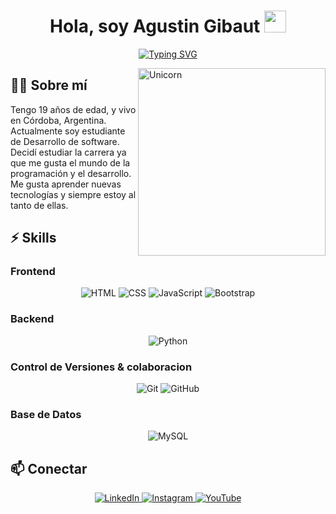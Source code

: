 <h1 align="center"><b>Hola, soy Agustin Gibaut </b><img src="https://media.giphy.com/media/hvRJCLFzcasrR4ia7z/giphy.gif" width="35"></h1>
<p align="center">
  <a href="https://github.com/AgustinDev1">
    <img src="https://readme-typing-svg.herokuapp.com?color=%2336BCF7&center=true&vCenter=true&width=500&lines=Desarrollador+de+software;cordoba+Argentina" alt="Typing SVG" />
  </a>
</p>

<img align="right" width=300px alt="Unicorn" src="https://experienciajoven.com/wp-content/uploads/2023/01/programacion_gamer_001.gif" />

## 👨‍💻 Sobre mí

Tengo 19 años de edad, y vivo en Córdoba, Argentina. Actualmente soy estudiante de Desarrollo de software. Decidí estudiar la carrera ya que me gusta el mundo de la programación y el desarrollo. Me gusta aprender nuevas tecnologías y siempre estoy al tanto de ellas.

## ⚡ Skills

### Frontend

<p align="center">
  <img src="https://img.shields.io/badge/-HTML-E34F26?style=flat-square&logo=html5&logoColor=white" alt="HTML" />
  <img src="https://img.shields.io/badge/-CSS-1572B6?style=flat-square&logo=css3&logoColor=white" alt="CSS" />
  <img src="https://img.shields.io/badge/-JavaScript-F7DF1E?style=flat-square&logo=javascript&logoColor=black" alt="JavaScript" />
  <img src="https://img.shields.io/badge/-Bootstrap-563D7C?style=flat-square&logo=bootstrap&logoColor=white" alt="Bootstrap" />
</p>

### Backend

<p align="center">
  <img src="https://img.shields.io/badge/-Python-3776AB?style=flat-square&logo=python&logoColor=white" alt="Python" />
</p>

### Control de Versiones & colaboracion

<p align="center">
  <img src="https://img.shields.io/badge/-Git-F05032?style=flat-square&logo=git&logoColor=white" alt="Git" />
  <img src="https://img.shields.io/badge/-GitHub-181717?style=flat-square&logo=github&logoColor=white" alt="GitHub" />
</p>

### Base de Datos

<p align="center">
  <img src="https://img.shields.io/badge/-MySQL-4479A1?style=flat-square&logo=mysql&logoColor=white" alt="MySQL" />
</p>

## 📫 Conectar

<p align="center">
  <a href="https://www.linkedin.com/in/agustin-gibaut-61baa5327/">
    <img src="https://img.shields.io/badge/-LinkedIn-0A66C2?style=flat-square&logo=linkedin&logoColor=white" alt="LinkedIn" />
  </a>
  <a href="https://www.instagram.com/tu_usuario_de_instagram">
    <img src="https://img.shields.io/badge/-Instagram-E4405F?style=flat-square&logo=instagram&logoColor=white" alt="Instagram" />
  </a>
  <a href="https://www.youtube.com/tu_usuario_de_youtube">
    <img src="https://img.shields.io/badge/-YouTube-FF0000?style=flat-square&logo=youtube&logoColor=white" alt="YouTube" />
  </a>
</p>

